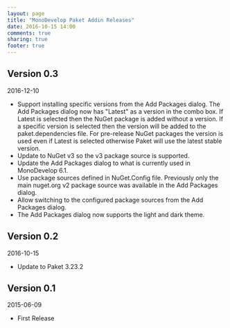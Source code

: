 ```yaml
---
layout: page
title: "MonoDevelop Paket Addin Releases"
date: 2016-10-15 14:00
comments: true
sharing: true
footer: true
---
```


## Version 0.3

2016-12-10

* Support installing specific versions from the Add Packages dialog. The Add Packages dialog now has "Latest" as a version in the combo box. If Latest is selected then the NuGet package is added without a version. If a specific version is selected then the version will be added to the paket.dependencies file. For pre-release NuGet packages the version is used even if Latest is selected otherwise Paket will use the latest stable version.
* Update to NuGet v3 so the v3 package source is supported.
* Update the Add Packages dialog to what is currently used in MonoDevelop 6.1.
* Use package sources defined in NuGet.Config file. Previously only the main nuget.org v2 package source was available in the Add Packages dialog.
* Allow switching to the configured package sources from the Add Packages dialog.
* The Add Packages dialog now supports the light and dark theme.

## Version 0.2

2016-10-15

* Update to Paket 3.23.2

## Version 0.1

2015-06-09

 * First Release
 
